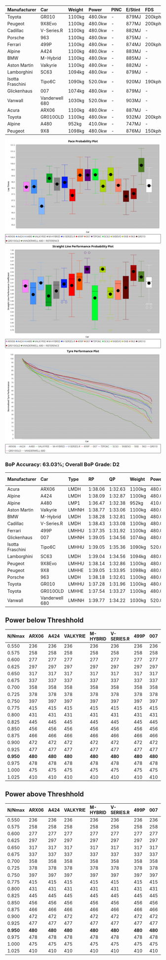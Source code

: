 | Manufacturer     | Car            | Weight | Power   | PINC    | E/Stint | FDS     |
|:-|:-|:-|:-|:-|:-|:-|
| Toyota           | GR010          | 1100kg | 480.0kw |    -    | 879MJ   | 200kph  |
| Peugeot          | 9X8Evo         | 1100kg | 480.0kw |    -    | 877MJ   | 200kph  |
| Cadillac         | V-Series.R     | 1100kg | 480.0kw |    -    | 882MJ   |    -    |
| Porsche          | 963            | 1100kg | 480.0kw |    -    | 875MJ   |    -    |
| Ferrari          | 499P           | 1100kg | 480.0kw |    -    | 874MJ   | 200kph  |
| Alpine           | A424           | 1100kg | 480.0kw |    -    | 883MJ   |    -    |
| BMW              | M-Hybrid       | 1100kg | 480.0kw |    -    | 885MJ   |    -    |
| Aston Martin     | Valkyrie       | 1100kg | 480.0kw |    -    | 882MJ   |    -    |
| Lamborghini      | SC63           | 1094kg | 480.0kw |    -    | 879MJ   |    -    |
| Isotta Fraschini | Tipo6C         | 1090kg | 520.0kw |    -    | 920MJ   | 190kph  |
| Glickenhaus      | 007            | 1074kg | 480.0kw |    -    | 879MJ   |    -    |
| Vanwall          | Vanderwell 680 | 1030kg | 520.0kw |    -    | 903MJ   |    -    |
| Acura            | ARX06          | 1100kg | 480.0kw |    -    | 887MJ   |    -    |
| Toyota           | GR010OLD       | 1100kg | 480.0kw |    -    | 932MJ   | 200kph  |
| Alpine           | A480           | 952kg  | 410.0kw |    -    | 747MJ   |    -    |
| Peugeot          | 9X8            | 1098kg | 480.0kw |    -    | 876MJ   | 150kph  |

![PACECHART](./IMG/AUTO.png)
![STRAIGHTLINEPERFORMANCECHART](./IMG/AUTO_sp.png)
![TYREPERFORMANCECHART](./IMG/AUTO_tw.png)

### BoP Accuracy: 63.03%; Overall BoP Grade: D2
| Manufacturer     | Car            | Type  | RP      | QP      | Weight | Power¹  | Threshhold | PINC    | Power²   | E/Stint | AVG Vmax  | FDS     | RDLC | L/Stint | BOP-Grade | Model Accuracy | Model Points | Match% | SimDiff |
|:-|:-|:-|:-|:-|:-|:-|:-|:-|:-|:-|:-|:-|:-|:-|:-|:-|:-|:-|:-|
| Acura            | ARX06          | LMDH  | 1:38.06 | 1:32.63 | 1100kg | 480.0kw | 0.0kph     |    -    | 480.00kw |  887MJ  | 297.72kph |    -    | 0.97 | 29      | -C1       | 100.00%        | 996          | 75.13% | +0.18   |
| Alpine           | A424           | LMDH  | 1:38.09 | 1:32.87 | 1100kg | 480.0kw | 0.0kph     |    -    | 480.00kw |  883MJ  | 293.79kph |    -    | 0.98 | 29      | -A2       | 96.10%         | 2390         | 93.27% | #       |
| Alpine           | A480           | LMP1  | 1:36.47 | 1:32.38 |  952kg | 410.0kw | 0.0kph     |    -    | 410.00kw |  747MJ  | 300.21kph |    -    | 0.98 | 27      | -Ω1       | 95.62%         | 1701         | 0.32%  | #       |
| Aston Martin     | Valkyrie       | LMHNH | 1:38.77 | 1:33.06 | 1100kg | 480.0kw | 0.0kph     |    -    | 480.00kw |  882MJ  | 293.14kph |    -    | 0.98 | 29      | +E1       | 100.00%        | 466          | 57.38% | #       |
| BMW              | M-Hybrid       | LMDH  | 1:38.28 | 1:32.81 | 1100kg | 480.0kw | 0.0kph     |    -    | 480.00kw |  885MJ  | 295.44kph |    -    | 0.98 | 29      | ~A1       | 100.00%        | 3339         | 99.78% | #       |
| Cadillac         | V-Series.R     | LMDH  | 1:38.43 | 1:33.08 | 1100kg | 480.0kw | 0.0kph     |    -    | 480.00kw |  882MJ  | 297.13kph |    -    | 0.98 | 29      | +A2       | 99.56%         | 5841         | 92.08% | #       |
| Ferrari          | 499P           | LMHHU | 1:37.35 | 1:31.92 | 1100kg | 480.0kw | 0.0kph     |    -    | 480.00kw |  874MJ  | 297.93kph | 200kph  | 1.00 | 29      | -Ω1       | 99.57%         | 7417         | 49.61% | #       |
| Glickenhaus      | 007            | LMHNH | 1:39.05 | 1:34.56 | 1074kg | 480.0kw | 0.0kph     |    -    | 480.00kw |  879MJ  | 301.72kph |    -    | 0.93 | 29      | +E1       | 93.90%         | 2170         | 56.00% | #       |
| Isotta Fraschini | Tipo6C         | LMHHU | 1:39.05 | 1:35.36 | 1090kg | 520.0kw | 0.0kph     |    -    | 520.00kw |  920MJ  | 307.02kph | 190kph  | 1.02 | 29      | +Ω1       | 100.00%        | 132          | 40.38% | #       |
| Lamborghini      | SC63           | LMDH  | 1:39.04 | 1:34.56 | 1094kg | 480.0kw | 0.0kph     |    -    | 480.00kw |  879MJ  | 292.50kph |    -    | 1.01 | 29      | +D2       | 100.00%        | 784          | 61.84% | #       |
| Peugeot          | 9X8Evo         | LMHHU | 1:38.14 | 1:32.86 | 1100kg | 480.0kw | 0.0kph     |    -    | 480.00kw |  877MJ  | 304.71kph | 200kph  | 0.96 | 29      | +B1       | 100.00%        | 1891         | 88.38% | #       |
| Peugeot          | 9X8            | LMHHE | 1:39.05 | 1:33.95 | 1098kg | 480.0kw | 0.0kph     |    -    | 480.00kw |  876MJ  | 292.62kph | 150kph  | 0.99 | 29      | +E1       | 99.96%         | 4579         | 58.34% | #       |
| Porsche          | 963            | LMDH  | 1:38.18 | 1:32.61 | 1100kg | 480.0kw | 0.0kph     |    -    | 480.00kw |  875MJ  | 295.56kph |    -    | 0.98 | 29      | ~A1       | 98.39%         | 16118        | 97.83% | #       |
| Toyota           | GR010          | LMHHU | 1:37.28 | 1:31.96 | 1100kg | 480.0kw | 0.0kph     |    -    | 480.00kw |  879MJ  | 296.93kph | 200kph  | 1.01 | 29      | -Ω1       | 99.90%         | 5196         | 46.32% | #       |
| Toyota           | GR010OLD       | LMHHE | 1:37.54 | 1:33.27 | 1100kg | 480.0kw | 0.0kph     |    -    | 480.00kw |  932MJ  | 304.23kph | 200kph  | 0.99 | 29      | -D2       | 97.31%         | 905          | 61.78% | #       |
| Vanwall          | Vanderwell 680 | LMHNH | 1:39.77 | 1:34.22 | 1030kg | 520.0kw | 0.0kph     |    -    | 520.00kw |  903MJ  | 309.83kph |    -    | 1.02 | 30      | +Ω1       | 98.91%         | 543          | 30.02% | #       |

## Power below Threshhold
| N/Nmax    | ARX06   | A424    | VALKYRIE | M-HYBRID | V-SERIES.R | 499P    | 007     | TIPO6C  | SC63    | 9X8EVO  | 9X8     | 963     | GR010   | GR010OLD | VANDERWELL 680 | ​     | RPM      | A480       |
|:-|:-|:-|:-|:-|:-|:-|:-|:-|:-|:-|:-|:-|:-|:-|:-|:-|:-|:-|
|  0.550    |  236    |  236    |  236     |  236     |  236       |  236    |  236    |  256    |  236    |  236    |  236    |  236    |  236    |  236     |  256           |  ​    |   --     |   -        |
|  0.575    |  258    |  258    |  258     |  258     |  258       |  258    |  258    |  279    |  258    |  258    |  258    |  258    |  258    |  258     |  279           |  ​    |   --     |   -        |
|  0.600    |  277    |  277    |  277     |  277     |  277       |  277    |  277    |  300    |  277    |  277    |  277    |  277    |  277    |  277     |  300           |  ​    |   --     |   -        |
|  0.625    |  297    |  297    |  297     |  297     |  297       |  297    |  297    |  322    |  297    |  297    |  297    |  297    |  297    |  297     |  322           |  ​    |   --     |   -        |
|  0.650    |  317    |  317    |  317     |  317     |  317       |  317    |  317    |  343    |  317    |  317    |  317    |  317    |  317    |  317     |  343           |  ​    |   --     |   -        |
|  0.675    |  337    |  337    |  337     |  337     |  337       |  337    |  337    |  365    |  337    |  337    |  337    |  337    |  337    |  337     |  365           |  ​    |   --     |   -        |
|  0.700    |  358    |  358    |  358     |  358     |  358       |  358    |  358    |  387    |  358    |  358    |  358    |  358    |  358    |  358     |  387           |  ​    |   --     |   -        |
|  0.725    |  378    |  378    |  378     |  378     |  378       |  378    |  378    |  409    |  378    |  378    |  378    |  378    |  378    |  378     |  409           |  ​    |   --     |   -        |
|  0.750    |  397    |  397    |  397     |  397     |  397       |  397    |  397    |  430    |  397    |  397    |  397    |  397    |  397    |  397     |  430           |  ​    |   --     |   -        |
|  0.775    |  415    |  415    |  415     |  415     |  415       |  415    |  415    |  449    |  415    |  415    |  415    |  415    |  415    |  415     |  449           |  ​    |  5000    |  -3213569  |
|  0.800    |  431    |  431    |  431     |  431     |  431       |  431    |  431    |  467    |  431    |  431    |  431    |  431    |  431    |  431     |  467           |  ​    |  5500    |  -3499979  |
|  0.825    |  445    |  445    |  445     |  445     |  445       |  445    |  445    |  482    |  445    |  445    |  445    |  445    |  445    |  445     |  482           |  ​    |  5999    |  -3800400  |
|  0.850    |  456    |  456    |  456     |  456     |  456       |  456    |  456    |  494    |  456    |  456    |  456    |  456    |  456    |  456     |  494           |  ​    |  6499    |  -4114832  |
|  0.875    |  466    |  466    |  466     |  466     |  466       |  466    |  466    |  505    |  466    |  466    |  466    |  466    |  466    |  466     |  505           |  ​    |  7000    |  -4443276  |
|  0.900    |  472    |  472    |  472     |  472     |  472       |  472    |  472    |  512    |  472    |  472    |  472    |  472    |  472    |  472     |  512           |  ​    |  7500    |  -4785730  |
|  0.925    |  477    |  477    |  477     |  477     |  477       |  477    |  477    |  517    |  477    |  477    |  477    |  477    |  477    |  477     |  517           |  ​    |  8000    |  407       |
| **0.950** | **480** | **480** | **480**  | **480**  | **480**    | **480** | **480** | **520** | **480** | **480** | **480** | **480** | **480** | **480**  | **520**        | **​** | **8499** | **410**    |
|  0.975    |  478    |  478    |  478     |  478     |  478       |  478    |  478    |  518    |  478    |  478    |  478    |  478    |  478    |  478     |  518           |  ​    |  9000    |  205       |
|  1.000    |  475    |  475    |  475     |  475     |  475       |  475    |  475    |  514    |  475    |  475    |  475    |  475    |  475    |  475     |  514           |  ​    |   --     |   -        |
|  1.025    |  410    |  410    |  410     |  410     |  410       |  410    |  410    |  444    |  410    |  410    |  410    |  410    |  410    |  410     |  444           |  ​    |   --     |   -        |

## Power above Threshhold
| N/Nmax    | ARX06   | A424    | VALKYRIE | M-HYBRID | V-SERIES.R | 499P    | 007     | TIPO6C  | SC63    | 9X8EVO  | 9X8     | 963     | GR010   | GR010OLD | VANDERWELL 680 | ​     | RPM      | A480       |
|:-|:-|:-|:-|:-|:-|:-|:-|:-|:-|:-|:-|:-|:-|:-|:-|:-|:-|:-|
|  0.550    |  236    |  236    |  236     |  236     |  236       |  236    |  236    |  256    |  236    |  236    |  236    |  236    |  236    |  236     |  256           |  ​    |   --     |   -        |
|  0.575    |  258    |  258    |  258     |  258     |  258       |  258    |  258    |  279    |  258    |  258    |  258    |  258    |  258    |  258     |  279           |  ​    |   --     |   -        |
|  0.600    |  277    |  277    |  277     |  277     |  277       |  277    |  277    |  300    |  277    |  277    |  277    |  277    |  277    |  277     |  300           |  ​    |   --     |   -        |
|  0.625    |  297    |  297    |  297     |  297     |  297       |  297    |  297    |  322    |  297    |  297    |  297    |  297    |  297    |  297     |  322           |  ​    |   --     |   -        |
|  0.650    |  317    |  317    |  317     |  317     |  317       |  317    |  317    |  343    |  317    |  317    |  317    |  317    |  317    |  317     |  343           |  ​    |   --     |   -        |
|  0.675    |  337    |  337    |  337     |  337     |  337       |  337    |  337    |  365    |  337    |  337    |  337    |  337    |  337    |  337     |  365           |  ​    |   --     |   -        |
|  0.700    |  358    |  358    |  358     |  358     |  358       |  358    |  358    |  387    |  358    |  358    |  358    |  358    |  358    |  358     |  387           |  ​    |   --     |   -        |
|  0.725    |  378    |  378    |  378     |  378     |  378       |  378    |  378    |  409    |  378    |  378    |  378    |  378    |  378    |  378     |  409           |  ​    |   --     |   -        |
|  0.750    |  397    |  397    |  397     |  397     |  397       |  397    |  397    |  430    |  397    |  397    |  397    |  397    |  397    |  397     |  430           |  ​    |   --     |   -        |
|  0.775    |  415    |  415    |  415     |  415     |  415       |  415    |  415    |  449    |  415    |  415    |  415    |  415    |  415    |  415     |  449           |  ​    |  5000    |  -3213569  |
|  0.800    |  431    |  431    |  431     |  431     |  431       |  431    |  431    |  467    |  431    |  431    |  431    |  431    |  431    |  431     |  467           |  ​    |  5500    |  -3499979  |
|  0.825    |  445    |  445    |  445     |  445     |  445       |  445    |  445    |  482    |  445    |  445    |  445    |  445    |  445    |  445     |  482           |  ​    |  5999    |  -3800400  |
|  0.850    |  456    |  456    |  456     |  456     |  456       |  456    |  456    |  494    |  456    |  456    |  456    |  456    |  456    |  456     |  494           |  ​    |  6499    |  -4114832  |
|  0.875    |  466    |  466    |  466     |  466     |  466       |  466    |  466    |  505    |  466    |  466    |  466    |  466    |  466    |  466     |  505           |  ​    |  7000    |  -4443276  |
|  0.900    |  472    |  472    |  472     |  472     |  472       |  472    |  472    |  512    |  472    |  472    |  472    |  472    |  472    |  472     |  512           |  ​    |  7500    |  -4785730  |
|  0.925    |  477    |  477    |  477     |  477     |  477       |  477    |  477    |  517    |  477    |  477    |  477    |  477    |  477    |  477     |  517           |  ​    |  8000    |  407       |
| **0.950** | **480** | **480** | **480**  | **480**  | **480**    | **480** | **480** | **520** | **480** | **480** | **480** | **480** | **480** | **480**  | **520**        | **​** | **8499** | **410**    |
|  0.975    |  478    |  478    |  478     |  478     |  478       |  478    |  478    |  518    |  478    |  478    |  478    |  478    |  478    |  478     |  518           |  ​    |  9000    |  205       |
|  1.000    |  475    |  475    |  475     |  475     |  475       |  475    |  475    |  514    |  475    |  475    |  475    |  475    |  475    |  475     |  514           |  ​    |   --     |   -        |
|  1.025    |  410    |  410    |  410     |  410     |  410       |  410    |  410    |  444    |  410    |  410    |  410    |  410    |  410    |  410     |  444           |  ​    |   --     |   -        |
